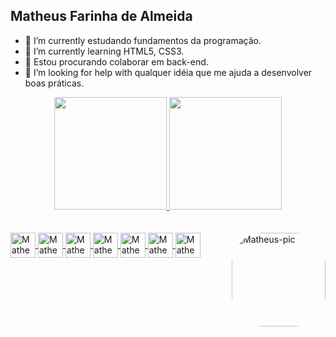 ##  Matheus Farinha de Almeida

- 🔭 I’m currently estudando fundamentos da programação.
- 🌱 I’m currently learning  HTML5, CSS3.
- 👯  Estou procurando colaborar em back-end.
- 🤔 I’m looking for help with  qualquer idéia  que me ajuda a desenvolver boas práticas.

<div align="center">
  <a href="https://github.com/Matheus-Farinha">
  <img height="180em" src="https://github-readme-stats.vercel.app/api?username=Matheus-Farinha&show_icons=true&theme=darcula&include_all_commits=true&count_private=true"/>
  <img height="180em" src="https://github-readme-stats.vercel.app/api/top-langs/?username=Matheus-Farinha&layout=compact&langs_count=7&theme=darcula"/>
</div>
<div style="display: inline_block"><br>
    <href="https://cdn.jsdelivr.net/gh/devicons/devicon@v2.15.1/devicon.min.css"> 
</div>
<div style="display: inline_block"><br>   
	<img align="center" alt="Matheus-python" height="40px" width="40px" src="https://cdn.jsdelivr.net/gh/devicons/devicon/icons/python/python-original.svg" />
	<img align="center" alt="Matheus-git" height="40px" width="40px" src="https://cdn.jsdelivr.net/gh/devicons/devicon/icons/git/git-original.svg" />
	<img align="center" alt="Matheus-html5" height="40px" width="40px" src="https://cdn.jsdelivr.net/gh/devicons/devicon/icons/html5/html5-original.svg" />
	<img align="center" alt="Matheus-javascript" height="40px" width="40px" src="https://cdn.jsdelivr.net/gh/devicons/devicon/icons/javascript/javascript-original.svg" />
	<img align="center" alt="Matheus-nodejs" height="40px" width="40px" src="https://cdn.jsdelivr.net/gh/devicons/devicon/icons/nodejs/nodejs-original.svg" />
	<img align="center" alt="Matheus-vscode" height="40px" width="40px" src="https://cdn.jsdelivr.net/gh/devicons/devicon/icons/vscode/vscode-original.svg" /> 
	<img align="center" alt="Matheus-vscode" height="40px" width="40px" src="https://cdn.jsdelivr.net/gh/devicons/devicon/icons/css3/css3-original.svg" />  
    <img align="right" alt="Matheus-pic" height="150" width="150" style="border-radius:50px;" src= " ![download20220603112035](https://user-images.githubusercontent.com/103668474/175108597-b20b451c-9721-4eec-8a61-1ead8f6ee744.png) " >
</div>
